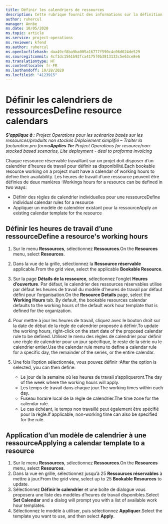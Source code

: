 ```yaml
---
title: Définir les calendriers de ressources
description: Cette rubrique fournit des informations sur la définition des calendriers d’heures de travail pour les ressources dans Project Operations.
author: ruhercul
manager: Annbe
ms.date: 10/05/2020
ms.topic: article
ms.service: project-operations
ms.reviewer: kfend
ms.author: ruhercul
ms.openlocfilehash: daa49cf8ba9ba005a16777f590c4c06d024de529
ms.sourcegitcommit: 4cf1dc1561b92fca4175f0b3813133c5e63ce8e6
ms.translationtype: HT
ms.contentlocale: fr-FR
ms.lasthandoff: 10/28/2020
ms.locfileid: "4123915"
---
```

# <a name="define-resource-calendars"></a><span data-ttu-id="c69b5-103">Définir les calendriers de ressources</span><span class="sxs-lookup"><span data-stu-id="c69b5-103">Define resource calendars</span></span>

<span data-ttu-id="c69b5-104">_**S’applique à :** Project Operations pour les scénarios basés sur les ressources/produits non stockés Déploiement simplifié – Traiter la facturation pro forma_</span><span class="sxs-lookup"><span data-stu-id="c69b5-104">_**Applies To:** Project Operations for resource/non-stocked based scenarios, Lite deployment - deal to proforma invoicing_</span></span>

<span data-ttu-id="c69b5-105">Chaque ressource réservable travaillant sur un projet doit disposer d’un calendrier d’heures de travail pour définir sa disponibilité.</span><span class="sxs-lookup"><span data-stu-id="c69b5-105">Each bookable resource working on a project must have a calendar of working hours to define their availability.</span></span> <span data-ttu-id="c69b5-106">Les heures de travail d’une ressource peuvent être définies de deux manières :</span><span class="sxs-lookup"><span data-stu-id="c69b5-106">Workings hours for a resource can be defined in two ways:</span></span> 

   - <span data-ttu-id="c69b5-107">Définir des règles de calendrier individuelles pour une ressource</span><span class="sxs-lookup"><span data-stu-id="c69b5-107">Define individual calendar rules for a resource</span></span>
   - <span data-ttu-id="c69b5-108">Appliquer un modèle de calendrier existant pour la ressource</span><span class="sxs-lookup"><span data-stu-id="c69b5-108">Apply an existing calendar template for the resource</span></span>

## <a name="define-a-resources-working-hours"></a><span data-ttu-id="c69b5-109">Définir les heures de travail d’une ressource</span><span class="sxs-lookup"><span data-stu-id="c69b5-109">Define a resource's working hours</span></span>

1. <span data-ttu-id="c69b5-110">Sur le menu **Ressources**, sélectionnez **Ressources**.</span><span class="sxs-lookup"><span data-stu-id="c69b5-110">On the **Resources** menu, select **Resources**.</span></span>
2. <span data-ttu-id="c69b5-111">Dans la vue de la grille, sélectionnez la **Ressource réservable** applicable.</span><span class="sxs-lookup"><span data-stu-id="c69b5-111">From the grid view, select the applicable **Bookable Resource**.</span></span>
3. <span data-ttu-id="c69b5-112">Sur la page **Détails de la ressource**, sélectionnez l’onglet **Heures d’ouverture**. Par défaut, le calendrier des ressources réservables utilise par défaut les heures de travail du modèle d’heures de travail par défaut défini pour l’organisation.</span><span class="sxs-lookup"><span data-stu-id="c69b5-112">On the **Resource Details** page, select the **Working Hours** tab. By default, the bookable resources calendar defaults to the working hours of the default work hour template that is defined for the organization.</span></span>
4. <span data-ttu-id="c69b5-113">Pour mettre à jour les heures de travail, cliquez avec le bouton droit sur la date de début de la règle de calendrier proposée à définir.</span><span class="sxs-lookup"><span data-stu-id="c69b5-113">To update the working hours, right-click on the start date of the proposed calendar rule to be defined.</span></span> <span data-ttu-id="c69b5-114">Utilisez le menu des règles de calendrier pour définir une règle de calendrier pour un jour spécifique, le reste de la série ou le calendrier entier.</span><span class="sxs-lookup"><span data-stu-id="c69b5-114">Use the calendar rule menu to define a calendar rule for a specific day, the remainder of the series, or the entire calendar.</span></span>
5. <span data-ttu-id="c69b5-115">Une fois l’option sélectionnée, vous pouvez définir :</span><span class="sxs-lookup"><span data-stu-id="c69b5-115">After the option is selected, you can then define:</span></span>

    - <span data-ttu-id="c69b5-116">Le jour de la semaine où les heures de travail s’appliqueront.</span><span class="sxs-lookup"><span data-stu-id="c69b5-116">The day of the week where the working hours will apply.</span></span>
    - <span data-ttu-id="c69b5-117">Les temps de travail dans chaque jour.</span><span class="sxs-lookup"><span data-stu-id="c69b5-117">The working times within each day.</span></span>
    - <span data-ttu-id="c69b5-118">Fuseau horaire local de la règle de calendrier.</span><span class="sxs-lookup"><span data-stu-id="c69b5-118">The time zone for the calendar rule.</span></span>
    - <span data-ttu-id="c69b5-119">Le cas échéant, le temps non travaillé peut également être spécifié pour la règle.</span><span class="sxs-lookup"><span data-stu-id="c69b5-119">If applicable, non-working time can also be specified for the rule.</span></span>

## <a name="applying-a-calendar-template-to-a-resource"></a><span data-ttu-id="c69b5-120">Application d’un modèle de calendrier à une ressource</span><span class="sxs-lookup"><span data-stu-id="c69b5-120">Applying a calendar template to a resource</span></span>

1. <span data-ttu-id="c69b5-121">Sur le menu **Ressources**, sélectionnez **Ressources**.</span><span class="sxs-lookup"><span data-stu-id="c69b5-121">On the **Resources** menu, select **Resources**.</span></span>
2. <span data-ttu-id="c69b5-122">Dans la vue en grille, sélectionnez jusqu’à 25 **Ressources réservables** à mettre à jour.</span><span class="sxs-lookup"><span data-stu-id="c69b5-122">From the grid view, select up to 25 **Bookable Resources** to update.</span></span>
3. <span data-ttu-id="c69b5-123">Sélectionnez **Définir le calendrier** et une boîte de dialogue vous proposera une liste des modèles d’heures de travail disponibles.</span><span class="sxs-lookup"><span data-stu-id="c69b5-123">Select **Set Calendar** and a dialog will prompt you with a list of available work hour templates.</span></span>
4. <span data-ttu-id="c69b5-124">Sélectionnez le modèle à utiliser, puis sélectionnez **Appliquer**.</span><span class="sxs-lookup"><span data-stu-id="c69b5-124">Select the template you want to use, and then select **Apply**.</span></span>
